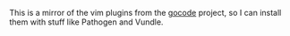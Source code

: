 This is a mirror of the vim plugins from the [gocode](https://github.com/nsf/gocode)
project, so I can install them with stuff like Pathogen and Vundle.
